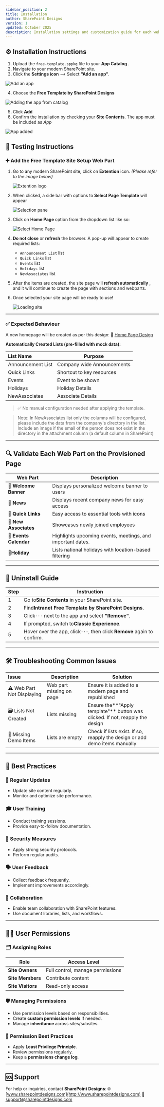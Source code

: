 ```yaml
---
sidebar_position: 2
title: Installation
author: SharePoint Designs
version: 1
updated: October 2025
description: Installation settings and customization guide for each web part.
---
```


## ⚙️ Installation Instructions

1. Upload the `free-template.sppkg` file to your **App Catalog** .
2. Navigate to your modern SharePoint site.
3. Click the **Settings icon** --> Select **“Add an app”**.

![Add an app](./assets/Addapp.png)

4. Choose the **Free Template by SharePoint Designs**

![Adding the app from catalog](./assets/Addapp2.jpg)

5. Click **Add**
6. Confirm the installation by checking your **Site Contents**. The app must be included as _App_

![App added](./assets/Appadded.png)

## 🧪 Testing Instructions

### ➕ Add the Free Template Site Setup Web Part

1. Go to any modern SharePoint site, click on **Extention** icon. _(Please refer to the image below)_

   ![Extention logo](./assets/extentionlogo.png)

2. When clicked, a side bar with options to **Select Page Template** will appear

   ![Selection pane](./assets/ExtS1.jpg)

3. Click on **Home Page** option from the dropdown list like so:

   ![Select Home Page](./assets/ExtS2.png)

4. **Do not close** or **refresh** the browser. A pop-up will appear to create required lists:

   - `Announcement List` list
   - `Quick Links` list
   - `Events` list
   - `Holidays` list
   - `NewAssociates` list

5. After the items are created, the site page will **refresh automatically** , and it will continue to create the page with sections and webparts.
6. Once selected your site page will be ready to use!

   ![Loading site](./assets/ExtS3.jpg)

---

### ✅ Expected Behaviour

A new homepage will be created as per this design:
🔗 [Home Page Design](https://www.sharepointdesigns.com/diy-intranet-designs)

**Automatically Created Lists (pre-filled with mock data):**

| List Name         | Purpose                    |
| :---------------- | -------------------------- |
| Announcement List | Company wide Announcements |
| Quick Links       | Shortcut to key resources  |
| Events            | Event to be shown          |
| Holidays          | Holiday Details            |
| NewAssociates     | Associate Details          |

> ✅ No manual configuration needed after applying the template.

> Note: In NewAssociates list only the columns will be configured, please include the data from the company's directory in the list. Include an image if the email of the person does not exist in the directory in the attachment column (a default column in SharePoint)

---

## 🔍 Validate Each Web Part on the Provisioned Page

| Web Part               | Description                                                |
| ---------------------- | ---------------------------------------------------------- |
| **🚩 Welcome Banner**  | Displays personalized welcome banner to users              |
| **🚨 News**            | Displays recent company news for easy access               |
| **🔗 Quick Links**     | Easy access to essential tools with icons                  |
| **👥 New Associates**  | Showcases newly joined employees                           |
| **📅 Events Calendar** | Highlights upcoming events, meetings, and important dates. |
| **🎈Holiday**          | Lists national holidays with location-based filtering      |

---

## 🧹 Uninstall Guide

| Step | Instruction                                                             |
| ---- | ----------------------------------------------------------------------- |
| 1    | Go to**Site Contents** in your SharePoint site.                         |
| 2    | Find**Intranet Free Template by SharePoint Designs**.                   |
| 3    | Click`···` next to the app and select **"Remove"**.                     |
| 4    | If prompted, switch to**Classic Experience**.                           |
| 5    | Hover over the app, click`···`, then click **Remove** again to confirm. |

---

## 🛠️ Troubleshooting Common Issues

| Issue                      | Description              | Solution                                                                      |
| :------------------------- | ------------------------ | ----------------------------------------------------------------------------- |
| ⚠️ Web Part Not Displaying | Web part missing on page | Ensure it is added to a modern page and republished                           |
| 🗃️ Lists Not Created       | Lists missing            | Ensure the**"Apply template"** button was clicked. If not, reapply the design |
| 📝 Missing Demo Items      | Lists are empty          | Check if lists exist. If so, reapply the design or add demo items manually    |

---

## 🌟 Best Practices

### 🔁 Regular Updates

- Update site content regularly.
- Monitor and optimize site performance.

### 🎓 User Training

- Conduct training sessions.
- Provide easy-to-follow documentation.

### 🔐 Security Measures

- Apply strong security protocols.
- Perform regular audits.

### 🗣️ User Feedback

- Collect feedback frequently.
- Implement improvements accordingly.

### 🤝 Collaboration

- Enable team collaboration with SharePoint features.
- Use document libraries, lists, and workflows.

---

## 🧑‍💼 User Permissions

### 🗂️ Assigning Roles

| Role              | Access Level                     |
| ----------------- | -------------------------------- |
| **Site Owners**   | Full control, manage permissions |
| **Site Members**  | Contribute content               |
| **Site Visitors** | Read-only access                 |

### 🛡️ Managing Permissions

- Use permission levels based on responsibilities.
- Create **custom permission levels** if needed.
- Manage **inheritance** across sites/subsites.

### 🧾 Permission Best Practices

- Apply **Least Privilege Principle**.
- Review permissions regularly.
- Keep a **permissions change log**.

---

## 🆘 Support

For help or inquiries, contact **SharePoint Designs**:
🌐 [www.sharepointdesigns.com](http://www.sharepointdesigns.com)
📧 support@sharepointdesigns.com
